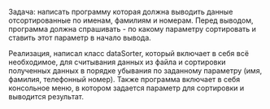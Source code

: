 Задача: написать программу которая должна выводить данные отсортированные по именам, фамилиям и номерам. Перед выводом, программа должна спрашивать - по какому параметру сортировать и ставить этот параметр в начало вывода.

Реализация, написал класс dataSorter, который включает в себя всё необходимое, для считывания данных из файла и сортировки полученных данных в порядке убывания по заданному параметру (имя, фамилия, телефонный номер). Также программа включает в себя консольное меню, в котором задается параметр для сортировки и выводится результат.
